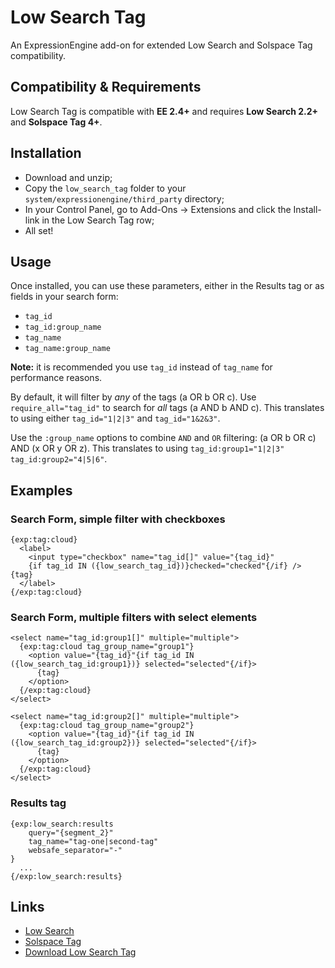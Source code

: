 # Low Search Tag

An ExpressionEngine add-on for extended Low Search and Solspace Tag compatibility.

## Compatibility & Requirements

Low Search Tag is compatible with **EE 2.4+** and requires **Low Search 2.2+** and **Solspace Tag 4+**.

## Installation

- Download and unzip;
- Copy the `low_search_tag` folder to your `system/expressionengine/third_party` directory;
- In your Control Panel, go to Add-Ons &rarr; Extensions and click the Install-link in the Low Search Tag row;
- All set!

## Usage

Once installed, you can use these parameters, either in the Results tag or as fields in your search form:

- `tag_id`
- `tag_id:group_name`
- `tag_name`
- `tag_name:group_name`

**Note:** it is recommended you use `tag_id` instead of `tag_name` for performance reasons.

By default, it will filter by *any* of the tags (a OR b OR c). Use `require_all="tag_id"` to search for *all* tags (a AND b AND c). This translates to using either `tag_id="1|2|3"` and `tag_id="1&2&3"`.

Use the `:group_name` options to combine `AND` and `OR` filtering: (a OR b OR c) AND (x OR y OR z). This translates to using `tag_id:group1="1|2|3" tag_id:group2="4|5|6"`.

## Examples

### Search Form, simple filter with checkboxes

    {exp:tag:cloud}
      <label>
        <input type="checkbox" name="tag_id[]" value="{tag_id}"
        {if tag_id IN ({low_search_tag_id})}checked="checked"{/if} /> {tag}
      </label>
    {/exp:tag:cloud}

### Search Form, multiple filters with select elements

    <select name="tag_id:group1[]" multiple="multiple">
      {exp:tag:cloud tag_group_name="group1"}
        <option value="{tag_id}"{if tag_id IN ({low_search_tag_id:group1})} selected="selected"{/if}>
          {tag}
        </option>
      {/exp:tag:cloud}
    </select>

    <select name="tag_id:group2[]" multiple="multiple">
      {exp:tag:cloud tag_group_name="group2"}
        <option value="{tag_id}"{if tag_id IN ({low_search_tag_id:group2})} selected="selected"{/if}>
          {tag}
        </option>
      {/exp:tag:cloud}
    </select>

### Results tag

    {exp:low_search:results
    	query="{segment_2}"
    	tag_name="tag-one|second-tag"
    	websafe_separator="-"
    }
      ...
    {/exp:low_search:results}

## Links

- [Low Search](http://gotolow.com/addons/low-search)
- [Solspace Tag](http://www.solspace.com/software/detail/tag/?affiliate=91)
- [Download Low Search Tag](https://github.com/lodewijk/low_search_tag/archive/master.zip)
